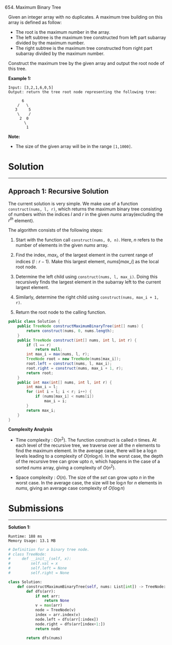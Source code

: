 654. Maximum Binary Tree

Given an integer array with no duplicates. A maximum tree building on this array is defined as follow:

* The root is the maximum number in the array.
* The left subtree is the maximum tree constructed from left part subarray divided by the maximum number.
* The right subtree is the maximum tree constructed from right part subarray divided by the maximum number.

Construct the maximum tree by the given array and output the root node of this tree.

**Example 1:**
```
Input: [3,2,1,6,0,5]
Output: return the tree root node representing the following tree:

      6
    /   \
   3     5
    \    / 
     2  0   
       \
        1
```

**Note:**

* The size of the given array will be in the range `[1,1000]`.

# Solution
---
## Approach 1: Recursive Solution
The current solution is very simple. We make use of a function `construct(nums, l, r)`, which returns the maximum binary tree consisting of numbers within the indices $l$ and $r$ in the given $nums$ array(excluding the $r^{th}$ element).

The algorithm consists of the following steps:

1. Start with the function call `construct(nums, 0, n)`. Here, $n$ refers to the number of elements in the given $nums$ array.

1. Find the index, $max_i$, of the largest element in the current range of indices $(l:r-1)$. Make this largest element, $nums[max\_i]$ as the local root node.

1. Determine the left child using `construct(nums, l, max_i)`. Doing this recursively finds the largest element in the subarray left to the current largest element.

1. Similarly, determine the right child using `construct(nums, max_i + 1, r)`.

1. Return the root node to the calling function.

```java
public class Solution {
    public TreeNode constructMaximumBinaryTree(int[] nums) {
        return construct(nums, 0, nums.length);
    }
    public TreeNode construct(int[] nums, int l, int r) {
        if (l == r)
            return null;
        int max_i = max(nums, l, r);
        TreeNode root = new TreeNode(nums[max_i]);
        root.left = construct(nums, l, max_i);
        root.right = construct(nums, max_i + 1, r);
        return root;
    }
    public int max(int[] nums, int l, int r) {
        int max_i = l;
        for (int i = l; i < r; i++) {
            if (nums[max_i] < nums[i])
                max_i = i;
        }
        return max_i;
    }
}
```

**Complexity Analysis**

* Time complexity : $O(n^2)$. The function construct is called $n$ times. At each level of the recursive tree, we traverse over all the $n$ elements to find the maximum element. In the average case, there will be a $\log n$ levels leading to a complexity of $O\big(n\log n\big)$. In the worst case, the depth of the recursive tree can grow upto $n$, which happens in the case of a sorted $nums$ array, giving a complexity of $O(n^2)$.

* Space complexity : $O(n)$. The size of the $set$ can grow upto $n$ in the worst case. In the average case, the size will be $\log n$ for $n$ elements in $nums$, giving an average case complexity of $O(\log n)$

# Submissions
---
**Solution 1:**
```
Runtime: 188 ms
Memory Usage: 13.1 MB
```
```python
# Definition for a binary tree node.
# class TreeNode:
#     def __init__(self, x):
#         self.val = x
#         self.left = None
#         self.right = None

class Solution:
    def constructMaximumBinaryTree(self, nums: List[int]) -> TreeNode:
        def dfs(arr):
            if not arr:
                return None
            v = max(arr)
            node = TreeNode(v)
            index = arr.index(v)
            node.left = dfs(arr[:index])
            node.right = dfs(arr[index+1:])
            return node
        
        return dfs(nums) 
```